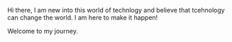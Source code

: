 Hi there,
I am new into this world of technlogy and believe that tcehnology can change the world.
I am here to make it happen!

Welcome to my journey.
